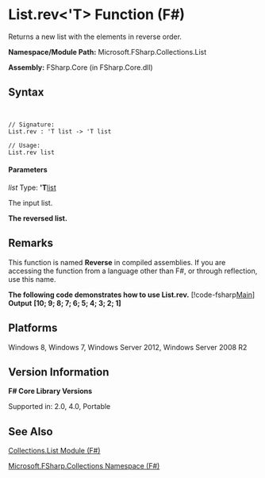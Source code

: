 # List.rev<'T> Function (F#)

Returns a new list with the elements in reverse order.

**Namespace/Module Path:** Microsoft.FSharp.Collections.List

**Assembly:** FSharp.Core (in FSharp.Core.dll)


## Syntax


```


// Signature:
List.rev : 'T list -> 'T list

// Usage:
List.rev list

```



#### Parameters
*list*
Type: **'T**[list](http://msdn.microsoft.com/en-us/library/c627b668-477b-4409-91ed-06d7f1b3e4a7)


The input list.



**The reversed list.**
## Remarks
This function is named **Reverse** in compiled assemblies. If you are accessing the function from a language other than F#, or through reflection, use this name.

**The following code demonstrates how to use List.rev.**
[!code-fsharp[Main](snippets/fslists/snippet53.fs)]
**Output**
**[10; 9; 8; 7; 6; 5; 4; 3; 2; 1]**
## Platforms
Windows 8, Windows 7, Windows Server 2012, Windows Server 2008 R2


## Version Information
**F# Core Library Versions**

Supported in: 2.0, 4.0, Portable




## See Also
[Collections.List Module &#40;F&#35;&#41;](Collections.List-Module-%28FSharp%29.md)

[Microsoft.FSharp.Collections Namespace &#40;F&#35;&#41;](Microsoft.FSharp.Collections-Namespace-%28FSharp%29.md)

